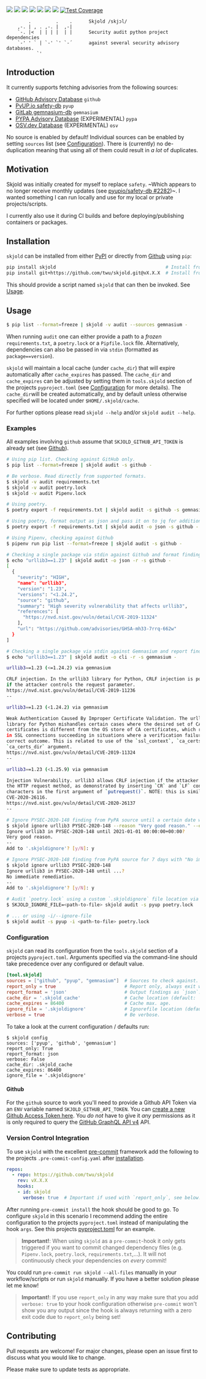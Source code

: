 ![](https://img.shields.io/pypi/v/skjold?color=black&label=PyPI&style=flat-square)
![](https://img.shields.io/github/workflow/status/twu/skjold/Python%20Package/master?color=black&label=Tests&style=flat-square)
![](https://img.shields.io/pypi/status/skjold?color=black&style=flat-square)
![](https://img.shields.io/pypi/pyversions/skjold?color=black&logo=python&logoColor=white&style=flat-square)
![](https://img.shields.io/pypi/l/skjold?color=black&label=License&style=flat-square)
![](https://img.shields.io/pypi/dm/skjold?color=black&label=Downloads&style=flat-square)
[![](https://api.codeclimate.com/v1/badges/9f756df1ff145e6004a7/maintainability)](https://codeclimate.com/github/twu/skjold/maintainability)
[![Test Coverage](https://api.codeclimate.com/v1/badges/9f756df1ff145e6004a7/test_coverage)](https://codeclimate.com/github/twu/skjold/test_coverage)

```
        .         .    .      Skjold /skjɔl/
    ,-. | , . ,-. |  ,-|
    `-. |<  | | | |  | |      Security audit python project dependencies
    `-' ' ` | `-' `' `-´      against several security advisory databases.
           `'
```

## Introduction
It currently supports fetching advisories from the following sources:

- [GitHub Advisory Database](https://github.com/advisories) `github`
- [PyUP.io safety-db](https://github.com/pyupio/safety-db) `pyup`
- [GitLab gemnasium-db](https://gitlab.com/gitlab-org/security-products/gemnasium-db) `gemnasium`
- [PYPA Advisory Database](https://github.com/pypa/advisory-db) (EXPERIMENTAL) `pypa`
- [OSV.dev Database](https://osv.dev) (EXPERIMENTAL) `osv`

No source is enabled by default! Individual sources can be enabled by setting `sources` list (see [Configuration](#configuration)). There is (currently) no de-duplication meaning that using all of them could result in _a lot_ of duplicates.

## Motivation
Skjold was initially created for myself to replace `safety`. ~Which appears to no longer receive monthly updates (see [pyupio/safety-db #2282](https://github.com/pyupio/safety-db/issues/2282))~. I wanted something I can run locally and use for my local or private projects/scripts.

I currently also use it during CI builds and before deploying/publishing containers or packages.

## Installation
`skjold` can be installed from either [PyPI](https://pypi.org/project/skjold/) or directly from [Github](https://github.com/twu/skjold) using `pip`:

```sh
pip install skjold                                        # Install from PyPI
pip install git+https://github.com/twu/skjold.git@vX.X.X  # Install from Github
```

This should provide a script named `skjold` that can then be invoked. See [Usage](#usage).

## Usage
```sh
$ pip list --format=freeze | skjold -v audit --sources gemnasium -
```

When running `audit` one can either provide a path to a _frozen_ `requirements.txt`, a `poetry.lock` or a `Pipfile.lock` file. Alternatively, dependencies can also be passed in via `stdin`  (formatted as `package==version`).

`skjold` will maintain a local cache (under `cache_dir`) that will expire automatically after `cache_expires` has passed. The `cache_dir` and `cache_expires` can be adjusted by setting them in  `tools.skjold` section of the projects `pyproject.toml` (see [Configuration](#configuration) for more details). The `cache_dir`will be created automatically, and by default unless otherwise specified will be located under `$HOME/.skjold/cache`.

For further options please read `skjold --help` and/or `skjold audit --help`.

### Examples

All examples involving `github` assume that `SKJOLD_GITHUB_API_TOKEN` is already set (see [Github](#github)).

```sh
# Using pip list. Checking against GitHub only.
$ pip list --format=freeze | skjold audit -s github -

# Be verbose. Read directly from supported formats.
$ skjold -v audit requirements.txt
$ skjold -v audit poetry.lock
$ skjold -v audit Pipenv.lock

# Using poetry.
$ poetry export -f requirements.txt | skjold audit -s github -s gemnasium -s pyup -

# Using poetry, format output as json and pass it on to jq for additional filtering.
$ poetry export -f requirements.txt | skjold audit -o json -s github - | jq '.[0]'

# Using Pipenv, checking against Github
$ pipenv run pip list --format=freeze | skjold audit -s github -

# Checking a single package via stdin against Github and format findings as json.
$ echo "urllib3==1.23" | skjold audit -o json -r -s github -
[
  {
    "severity": "HIGH",
    "name": "urllib3",
    "version": "1.23",
    "versions": "<1.24.2",
    "source": "github",
    "summary": "High severity vulnerability that affects urllib3",
    "references": [
      "https://nvd.nist.gov/vuln/detail/CVE-2019-11324"
    ],
    "url": "https://github.com/advisories/GHSA-mh33-7rrq-662w"
  }
]

# Checking a single package via stdin against Gemnasium and report findings (`-o cli`).
$ echo "urllib3==1.23" | skjold audit -o cli -r -s gemnasium -

urllib3==1.23 (<=1.24.2) via gemnasium

CRLF injection. In the urllib3 library for Python, CRLF injection is possible
if the attacker controls the request parameter.
https://nvd.nist.gov/vuln/detail/CVE-2019-11236
--

urllib3==1.23 (<1.24.2) via gemnasium

Weak Authentication Caused By Improper Certificate Validation. The urllib3
library for Python mishandles certain cases where the desired set of CA
certificates is different from the OS store of CA certificates, which results
in SSL connections succeeding in situations where a verification failure is the
correct outcome. This is related to use of the `ssl_context`, `ca_certs`, or
`ca_certs_dir` argument.
https://nvd.nist.gov/vuln/detail/CVE-2019-11324
--

urllib3==1.23 (<1.25.9) via gemnasium

Injection Vulnerability. urllib3 allows CRLF injection if the attacker controls
the HTTP request method, as demonstrated by inserting `CR` and `LF` control
characters in the first argument of `putrequest()`. NOTE: this is similar to
CVE-2020-26116.
https://nvd.nist.gov/vuln/detail/CVE-2020-26137
--

# Ignore PYSEC-2020-148 finding from PyPA source until a certain date with a specific reason.
$ skjold ignore urllib3 PYSEC-2020-148 --reason "Very good reason." --expires "2021-01-01T00:00:00+00:00"
Ignore urllib3 in PYSEC-2020-148 until 2021-01-01 00:00:00+00:00?
Very good reason.
--
Add to '.skjoldignore'? [y/N]: y

# Ignore PYSEC-2020-148 finding from PyPA source for 7 days with "No immediate remediation." reason.
$ skjold ignore urllib3 PYSEC-2020-148
Ignore urllib3 in PYSEC-2020-148 until ...?
No immediate remediation.
--
Add to '.skjoldignore'? [y/N]: y

# Audit `poetry.lock` using a custom `.skjoldignore` file location via `ENV`...
$ SKJOLD_IGNORE_FILE=<path-to-file> skjold audit -s pyup poetry.lock

# ... or using -i/--ignore-file
$ skjold audit -s pyup -i <path-to-file> poetry.lock
```

### Configuration

`skjold` can read its configuration from the `tools.skjold` section of a projects  `pyproject.toml`. Arguments specified via the command-line should take precedence over any configured or default value.

```toml
[tool.skjold]
sources = ["github", "pyup", "gemnasium"]  # Sources to check against.
report_only = true                         # Report only, always exit with zero.
report_format = 'json'                     # Output findings as `json`. Default is 'cli'.
cache_dir = '.skjold_cache'                # Cache location (default: `~/.skjold/cache`).
cache_expires = 86400                      # Cache max. age.
ignore_file = '.skjoldignore'              # Ignorefile location (default `.skjoldignore`).
verbose = true                             # Be verbose.
```

To take a look at the current configuration / defaults run:
```shell
$ skjold config
sources: ['pyup', 'github', 'gemnasium']
report_only: True
report_format: json
verbose: False
cache_dir: .skjold_cache
cache_expires: 86400
ignore_file = '.skjoldignore'
```

#### Github

For the `github` source to work you'll need to provide a Github API Token via an `ENV` variable named `SKJOLD_GITHUB_API_TOKEN`. You can [create a new Github Access Token here](https://github.com/settings/tokens). You *do not* have to give it *any* permissions as it is only required to query the [GitHub GraphQL API v4](https://developer.github.com/v4/) API.

### Version Control Integration
To use `skjold` with the excellent [pre-commit](https://pre-commit.com/) framework add the following to the projects `.pre-commit-config.yaml` after [installation](https://pre-commit.com/#install).

```yaml
repos:
  - repo: https://github.com/twu/skjold
    rev: vX.X.X
    hooks:
    - id: skjold
      verbose: true  # Important if used with `report_only`, see below.
```

After running `pre-commit install` the hook should be good to go. To configure `skjold` in this scenario I recommend adding the entire configuration to the projects `pyproject.toml` instead of manipulating the hook `args`. See this projects [pyproject.toml](./pyproject.toml) for an example.

> **Important!**: When using `skjold` as a `pre-commit`-hook it only gets triggered if you want to commit changed dependency files (e.g. `Pipenv.lock`, `poetry.lock`, `requirements.txt`,...).
> It will not continuously check your dependencies on _every_ commit!

You could run `pre-commit run skjold --all-files` manually in your workflow/scripts or run `skjold` manually.
If you have a better solution please let me know!

> **Important!**: If you use `report_only` in any way make sure that you add `verbose: true` to your hook configuration
otherwise `pre-commit` won't show you any output since the hook is always returning with a zero exit code due
to `report_only` being set!

## Contributing
Pull requests are welcome! For major changes, please open an issue first to discuss what you would like to change.

Please make sure to update tests as appropriate.

